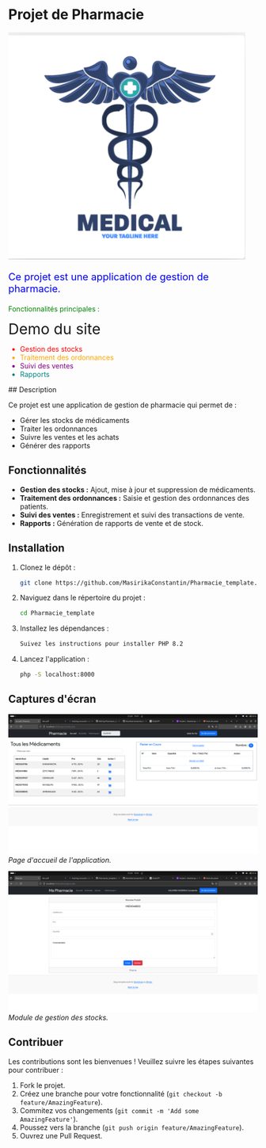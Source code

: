 # Projet de Pharmacie

![Pharmacie Logo](logo1.png)


<p style="color: blue; font-size: 20px;">Ce projet est une application de gestion de pharmacie.</p>

<p style="color: green;">Fonctionnalités principales :</p>
<a href="http://mascode.kesug.com" style="font-size:30px;text-decoration: none;">Demo du site</a>
<ul>
    <li style="color: red;">Gestion des stocks</li>
    <li style="color: orange;">Traitement des ordonnances</li>
    <li style="color: purple;">Suivi des ventes</li>
    <li style="color: teal;">Rapports</li>
</ul>
## Description

Ce projet est une application de gestion de pharmacie qui permet de :

- Gérer les stocks de médicaments
- Traiter les ordonnances
- Suivre les ventes et les achats
- Générer des rapports

## Fonctionnalités

- **Gestion des stocks :** Ajout, mise à jour et suppression de médicaments.
- **Traitement des ordonnances :** Saisie et gestion des ordonnances des patients.
- **Suivi des ventes :** Enregistrement et suivi des transactions de vente.
- **Rapports :** Génération de rapports de vente et de stock.

## Installation

1. Clonez le dépôt :
    ```sh
    git clone https://github.com/MasirikaConstantin/Pharmacie_template.git
    ```
2. Naviguez dans le répertoire du projet :
    ```sh
    cd Pharmacie_template
    ```
3. Installez les dépendances :
    ```sh
    Suivez les instructions pour installer PHP 8.2
    ```
4. Lancez l'application :
    ```sh
    php -S localhost:8000
    ```

## Captures d'écran

![Page d'accueil](page1.png)
*Page d'accueil de l'application.*

![Gestion des stocks](gestion1.png)
*Module de gestion des stocks.*

## Contribuer

Les contributions sont les bienvenues ! Veuillez suivre les étapes suivantes pour contribuer :

1. Fork le projet.
2. Créez une branche pour votre fonctionnalité (`git checkout -b feature/AmazingFeature`).
3. Commitez vos changements (`git commit -m 'Add some AmazingFeature'`).
4. Poussez vers la branche (`git push origin feature/AmazingFeature`).
5. Ouvrez une Pull Request.


